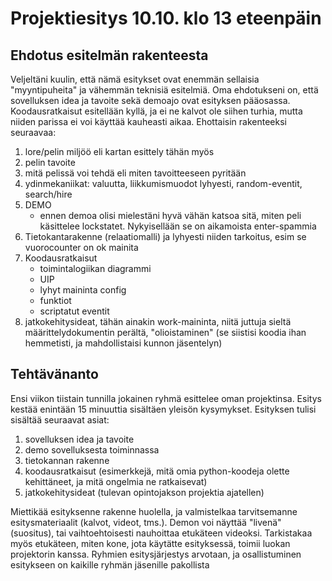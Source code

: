 # Projektiesitys 10.10. klo 13 eteenpäin

## Ehdotus esitelmän rakenteesta

Veljeltäni kuulin, että nämä esitykset ovat enemmän sellaisia "myyntipuheita" ja vähemmän teknisiä esitelmiä. Oma ehdotukseni on, että sovelluksen idea ja tavoite sekä demoajo ovat esityksen pääosassa. Koodausratkaisut esitellään kyllä, ja ei ne kalvot ole siihen turhia, mutta niiden parissa ei voi käyttää kauheasti aikaa. Ehottaisin rakenteeksi seuraavaa:

1. lore/pelin miljöö eli kartan esittely tähän myös
1. pelin tavoite
1. mitä pelissä voi tehdä eli miten tavoitteeseen pyritään
1. ydinmekaniikat: valuutta, liikkumismuodot lyhyesti, random-eventit, search/hire
1. DEMO
	* ennen demoa olisi mielestäni hyvä vähän katsoa sitä, miten peli käsittelee lockstatet. Nykyisellään se on aikamoista enter-spammia
1. Tietokantarakenne (relaatiomalli) ja lyhyesti niiden tarkoitus, esim se vuorocounter on ok mainita
1. Koodausratkaisut
	* toimintalogiikan diagrammi
	* UIP
	* lyhyt maininta config
	* funktiot
	* scriptatut eventit
1. jatkokehitysideat, tähän ainakin work-maininta, niitä juttuja sieltä määrittelydokumentin perältä, "olioistaminen" (se siistisi koodia ihan hemmetisti, ja mahdollistaisi kunnon jäsentelyn)

## Tehtävänanto

Ensi viikon tiistain tunnilla jokainen ryhmä esittelee oman projektinsa. Esitys kestää enintään 15 minuuttia sisältäen yleisön kysymykset. Esityksen tulisi sisältää seuraavat asiat:

1. sovelluksen idea ja tavoite
1. demo sovelluksesta toiminnassa
1. tietokannan rakenne
1. koodausratkaisut (esimerkkejä, mitä omia python-koodeja olette kehittäneet, ja mitä ongelmia ne ratkaisevat)
1. jatkokehitysideat (tulevan opintojakson projektia ajatellen)

Miettikää esityksenne rakenne huolella, ja valmistelkaa tarvitsemanne esitysmateriaalit (kalvot, videot, tms.). Demon voi näyttää "livenä" (suositus), tai vaihtoehtoisesti nauhoittaa etukäteen videoksi. Tarkistakaa myös etukäteen, miten kone, jota käytätte esityksessä, toimii luokan projektorin kanssa. Ryhmien esitysjärjestys arvotaan, ja osallistuminen esitykseen on kaikille ryhmän jäsenille pakollista
